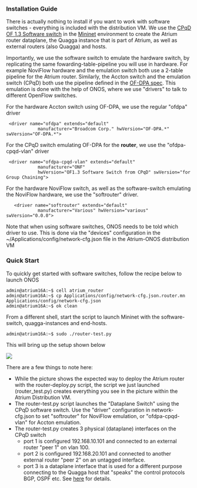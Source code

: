 ### Installation Guide

There is actually nothing to install if you want to work with software switches - everything is included with the distribution VM. We use the [CPqD OF 1.3 Software switch](https://github.com/CPqD/ofsoftswitch13) in the [Mininet](http://mininet.org/) environment to create the Atrium router dataplane, the Quagga instance that is part of Atrium, as well as external routers (also Quagga) and hosts.

Importantly, we use the software switch to emulate the hardware switch, by replicating the same fowarding-table-pipeline  you will use in hardware. For example NoviFlow hardware and the emulation switch both use a 2-table pipeline for the Atrium router. Similarly, the Accton switch and the emulation switch (CPqD) both use the pipeline defined in the [OF-DPA spec](https://github.com/Broadcom-Switch/of-dpa/tree/master/OF-DPA-2.0). This emulation is done with the help of ONOS, where we use "drivers" to talk to different OpenFlow switches.

For the hardware Accton switch using OF-DPA, we use the regular "ofdpa" driver

     <driver name="ofdpa" extends="default"
                manufacturer="Broadcom Corp." hwVersion="OF-DPA.*" swVersion="OF-DPA.*">

For the CPqD switch emulating OF-DPA for the **router**, we use the "ofdpa-cpqd-vlan" driver

     <driver name="ofdpa-cpqd-vlan" extends="default"
                manufacturer="ONF"
                hwVersion="OF1.3 Software Switch from CPqD" swVersion="for Group Chaining">
      
For the hardware NoviFlow switch, as well as the software-switch emulating the NoviFlow hardware, we use the "softrouter" driver.

       <driver name="softrouter" extends="default"
                manufacturer="Various" hwVersion="various" swVersion="0.0.0">


  
Note that when using software switches, ONOS needs to be told which driver to use. This is done via the "devices" configuration in the ~/Applications/config/network-cfg.json file in the Atrium-ONOS distribution VM

### Quick Start

To quickly get started with software switches, follow the recipe below to launch ONOS

    admin@atrium16A:~$ cell atrium_router
    admin@atrium16A:~$ cp Applications/config/network-cfg.json.router.mn Applications/config/network-cfg.json
    admin@atrium16A:~$ ok clean

From a different shell, start the script to launch Mininet with the software-switch, quagga-instances and end-hosts. 


    admin@atrium16A:~$ sudo ./router-test.py

This will bring up the setup shown below

![](https://github.com/onfsdn/atrium-docs/blob/master/16A/ONOS/pics/topoR.png)

There are a few things to note here:
* While the picture shows the expected way to deploy the Atrium router with the router-deploy.py script, the script we just launched (router_test.py) creates everything you see in the picture within the Atrium  Distribution VM.
* The router-test.py script launches the "Dataplane Switch" using the CPqD software switch. Use the "driver" configuration in network-cfg.json to set "softrouter" for NoviFlow emulation, or "ofdpa-cpqd-vlan" for Accton emulation.
* The router-test.py creates 3 physical (dataplane) interfaces on the CPqD switch
    * port 1 is configured 192.168.10.101 and connected to an external router "peer 1" on vlan 100.
    * port 2 is configured 192.168.20.101 and connected to another external router "peer 2" on an untagged interface.
    * port 3 is a dataplane interface that is used for a different purpose connecting to the Quagga host that "speaks" the control protocols BGP, OSPF etc. See [here](https://github.com/onfsdn/atrium-docs/wiki/Hardware-Install-ONOS-Router-16A#special-requirements-for-hardware-switches) for details.

